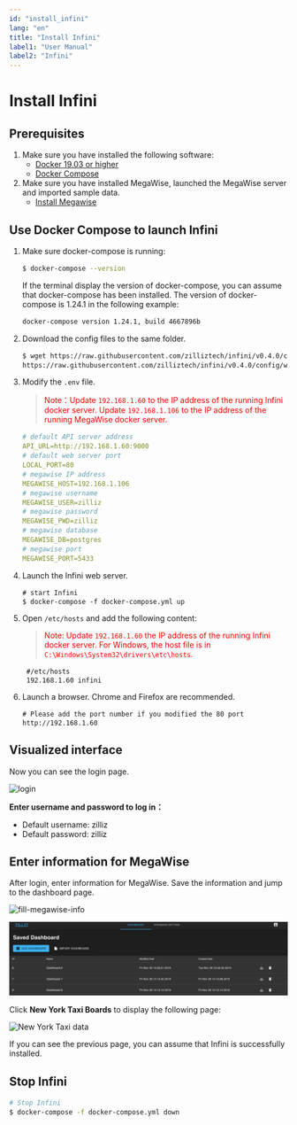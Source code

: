 ```yaml
---
id: "install_infini"
lang: "en"
title: "Install Infini"
label1: "User Manual"
label2: "Infini"
---
```

# Install Infini


## Prerequisites

1. Make sure you have installed the following software:
   - [Docker 19.03 or higher](https://docs.docker.com/engine/installation/linux/docker-ce/ubuntu/)
   - [Docker Compose](https://docs.docker.com/compose/install/)
2. Make sure you have installed MegaWise, launched the MegaWise server and imported sample data.
   - [Install Megawise](./install_megawise)

## Use Docker Compose to launch Infini

1. Make sure docker-compose is running:

   ```bash
   $ docker-compose --version
   ```

    If the terminal display the version of docker-compose, you can assume that docker-compose has been installed. The version of docker-compose is 1.24.1 in the following example:

    ```bash
    docker-compose version 1.24.1, build 4667896b
    ```

2. Download the config files to the same folder.

   ```bash
   $ wget https://raw.githubusercontent.com/zilliztech/infini/v0.4.0/config/webserver/.env \
   https://raw.githubusercontent.com/zilliztech/infini/v0.4.0/config/webserver/docker-compose.yml
   ```

3. Modify the `.env` file.

   > <font color='red'>Note：Update `192.168.1.60` to the IP address of the running Infini docker server. Update `192.168.1.106` to the IP address of the running MegaWise docker server.</font>

   ```yml
   # default API server address
   API_URL=http://192.168.1.60:9000
   # default web server port
   LOCAL_PORT=80
   # megawise IP address
   MEGAWISE_HOST=192.168.1.106
   # megawise username
   MEGAWISE_USER=zilliz
   # megawise password
   MEGAWISE_PWD=zilliz
   # megawise database
   MEGAWISE_DB=postgres
   # megawise port
   MEGAWISE_PORT=5433
   ```

4. Launch the Infini web server.

   ```shell
   # start Infini
   $ docker-compose -f docker-compose.yml up
   ```

5. Open `/etc/hosts` and add the following content:

   > <font color='red'>Note: Update `192.168.1.60` the IP address of the running Infini docker server. For Windows, the host file is in `C:\Windows\System32\drivers\etc\hosts`.</font>

   ```shell
    #/etc/hosts
    192.168.1.60 infini
   ```

6. Launch a browser. Chrome and Firefox are recommended.

   ```shell
   # Please add the port number if you modified the 80 port
   http://192.168.1.60
   ```


## Visualized interface

Now you can see the login page.

![login](../assets/Login.png)

**Enter username and password to log in：**

- Default username: zilliz
- Default password: zilliz

## Enter information for MegaWise

After login, enter information for MegaWise. Save the information and jump to the dashboard page.

![fill-megawise-info](../assets/fill-megawise-info.png)

![dashboard-list](../assets/dashboard-list.png)

Click **New York Taxi Boards** to display the following page:

![New York Taxi data](../assets/nyc-demo.png)

If you can see the previous page, you can assume that Infini is successfully installed.



## Stop Infini

```bash
# Stop Infini
$ docker-compose -f docker-compose.yml down
```
